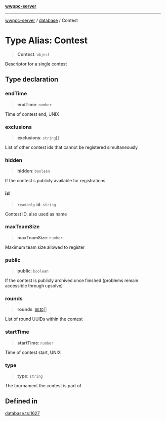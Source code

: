 [**wwppc-server**](../../README.md)

***

[wwppc-server](../../modules.md) / [database](../README.md) / Contest

# Type Alias: Contest

> **Contest**: `object`

Descriptor for a single contest

## Type declaration

### endTime

> **endTime**: `number`

Time of contest end, UNIX

### exclusions

> **exclusions**: `string`[]

List of other contest ids that cannot be registered simultaneously

### hidden

> **hidden**: `boolean`

If the contest s publicly available for registrations

### id

> `readonly` **id**: `string`

Contest ID, also used as name

### maxTeamSize

> **maxTeamSize**: `number`

Maximum team size allowed to register

### public

> **public**: `boolean`

If the contest is publicly archived once finished (problems remain accessible through upsolve)

### rounds

> **rounds**: [`UUID`](../../util/type-aliases/UUID.md)[]

List of round UUIDs within the contest

### startTime

> **startTime**: `number`

Time of contest start, UNIX

### type

> **type**: `string`

The tournament the contest is part of

## Defined in

[database.ts:1627](https://github.com/WWPPC/WWPPC-server/blob/240fd8d39aa7a9e87385634bffd25137bc757d0a/src/database.ts#L1627)
